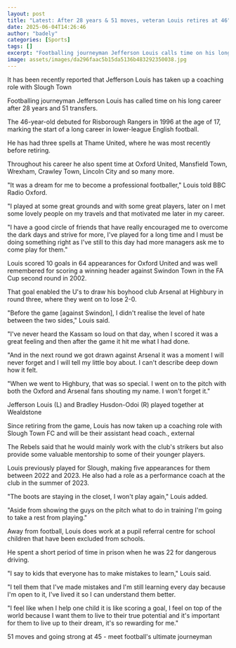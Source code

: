 ```yaml
---
layout: post
title: "Latest: After 28 years & 51 moves, veteran Louis retires at 46"
date: 2025-06-04T14:26:46
author: "badely"
categories: [Sports]
tags: []
excerpt: "Footballing journeyman Jefferson Louis calls time on his long career after 28 years and 51 transfers."
image: assets/images/da296faac5b15da5136b483292350038.jpg
---
```


It has been recently reported that Jefferson Louis has taken up a coaching role with Slough Town 

Footballing journeyman Jefferson Louis has called time on his long career after 28 years and 51 transfers. 

The 46-year-old debuted for Risborough Rangers in 1996 at the age of 17, marking the start of a long career in lower-league English football. 

He has had three spells at Thame United, where he was most recently before retiring.

Throughout his career he also spent time at Oxford United, Mansfield Town, Wrexham, Crawley Town, Lincoln City and so many more. 

"It was a dream for me to become a professional footballer," Louis told BBC Radio Oxford.

"I played at some great grounds and with some great players, later on I met some lovely people on my travels and that motivated me later in my career.

"I have a good circle of friends that have really encouraged me to overcome the dark days and strive for more, I've played for a long time and I must be doing something right as I've still to this day had more managers ask me to come play for them."

Louis scored 10 goals in 64 appearances for Oxford United and was well remembered for scoring a winning header against Swindon Town in the FA Cup second round in 2002.

That goal enabled the U's to draw his boyhood club Arsenal at Highbury in round three, where they went on to lose 2-0.

"Before the game [against Swindon], I didn't realise the level of hate between the two sides," Louis said. 

"I've never heard the Kassam so loud on that day, when I scored it was a great feeling and then after the game it hit me what I had done.

"And in the next round we got drawn against Arsenal it was a moment I will never forget and I will tell my little boy about. I can't describe deep down how it felt.

"When we went to Highbury, that was so special. I went on to the pitch with both the Oxford and Arsenal fans shouting my name. I won't forget it."

Jefferson Louis (L) and Bradley Husdon-Odoi (R) played together at Wealdstone

Since retiring from the game, Louis has now taken up a coaching role with Slough Town FC and will be their assistant head coach., external

The Rebels said that he would mainly work with the club's strikers but also provide some valuable mentorship to some of their younger players. 

Louis previously played for Slough, making five appearances for them between 2022 and 2023. He also had a role as a performance coach at the club in the summer of 2023. 

"The boots are staying in the closet, I won't play again," Louis added.

"Aside from showing the guys on the pitch what to do in training I'm going to take a rest from playing."

Away from football, Louis does work at a pupil referral centre for school children that have been excluded from schools. 

He spent a short period of time in prison when he was 22 for dangerous driving.

"I say to kids that everyone has to make mistakes to learn," Louis said. 

"I tell them that I've made mistakes and I'm still learning every day because I'm open to it, I've lived it so I can understand them better. 

"I feel like when I help one child it is like scoring a goal, I feel on top of the world because I want them to live to their true potential and it's important for them to live up to their dream, it's so rewarding for me."

51 moves and going strong at 45 - meet football's ultimate journeyman

